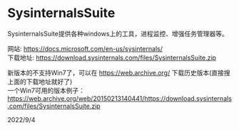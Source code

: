 # SysinternalsSuite

SysinternalsSuite提供各种windows上的工具，进程监控、增强任务管理器等。  

网站: https://docs.microsoft.com/en-us/sysinternals/  
下载地址: https://download.sysinternals.com/files/SysinternalsSuite.zip  

新版本的不支持Win7了，可以在 https://web.archive.org/ 下载历史版本(直接搜上面的下载地址就好了)  
一个Win7可用的版本例子：  
https://web.archive.org/web/20150213140441/https://download.sysinternals.com/files/SysinternalsSuite.zip  


2022/9/4  
